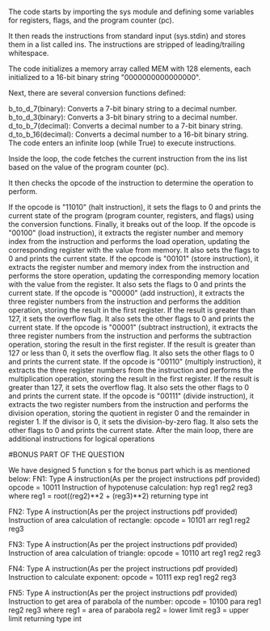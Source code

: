 The code starts by importing the sys module and defining some variables for registers, flags, and the program counter (pc).

It then reads the instructions from standard input (sys.stdin) and stores them in a list called ins. The instructions are stripped of leading/trailing whitespace.

The code initializes a memory array called MEM with 128 elements, each initialized to a 16-bit binary string "0000000000000000".

Next, there are several conversion functions defined:

b_to_d_7(binary): Converts a 7-bit binary string to a decimal number.
b_to_d_3(binary): Converts a 3-bit binary string to a decimal number.
d_to_b_7(decimal): Converts a decimal number to a 7-bit binary string.
d_to_b_16(decimal): Converts a decimal number to a 16-bit binary string.
The code enters an infinite loop (while True) to execute instructions.

Inside the loop, the code fetches the current instruction from the ins list based on the value of the program counter (pc).

It then checks the opcode of the instruction to determine the operation to perform.

If the opcode is "11010" (halt instruction), it sets the flags to 0 and prints the current state of the program (program counter, registers, and flags) using the conversion functions. Finally, it breaks out of the loop.
If the opcode is "00100" (load instruction), it extracts the register number and memory index from the instruction and performs the load operation, updating the corresponding register with the value from memory. It also sets the flags to 0 and prints the current state.
If the opcode is "00101" (store instruction), it extracts the register number and memory index from the instruction and performs the store operation, updating the corresponding memory location with the value from the register. It also sets the flags to 0 and prints the current state.
If the opcode is "00000" (add instruction), it extracts the three register numbers from the instruction and performs the addition operation, storing the result in the first register. If the result is greater than 127, it sets the overflow flag. It also sets the other flags to 0 and prints the current state.
If the opcode is "00001" (subtract instruction), it extracts the three register numbers from the instruction and performs the subtraction operation, storing the result in the first register. If the result is greater than 127 or less than 0, it sets the overflow flag. It also sets the other flags to 0 and prints the current state.
If the opcode is "00110" (multiply instruction), it extracts the three register numbers from the instruction and performs the multiplication operation, storing the result in the first register. If the result is greater than 127, it sets the overflow flag. It also sets the other flags to 0 and prints the current state.
If the opcode is "00111" (divide instruction), it extracts the two register numbers from the instruction and performs the division operation, storing the quotient in register 0 and the remainder in register 1. If the divisor is 0, it sets the division-by-zero flag. It also sets the other flags to 0 and prints the current state.
After the main loop, there are additional instructions for logical operations


#BONUS PART OF THE QUESTION

We have designed 5 function s for the bonus part which is as mentioned below:
FN1:
Type A instruction(As per the project instructions pdf provided)
opcode = 10011
Instruction of hypotenuse calculation:
hyp reg1 reg2 reg3
where reg1 = root((reg2)**2 + (reg3)**2)
returning type int

FN2:
Type A instruction(As per the project instructions pdf provided)
Instruction of area calculation of rectangle:
opcode = 10101 
arr reg1 reg2 reg3

FN3:
Type A instruction(As per the project instructions pdf provided)
Instruction of area calculation of triangle:
opcode = 10110 
art reg1 reg2 reg3

FN4:
Type A instruction(As per the project instructions pdf provided)
Instruction to calculate exponent:
opcode = 10111
exp reg1 reg2 reg3

FN5:
Type A instruction(As per the project instructions pdf provided)
Instruction to get area of parabola of the number:
opcode = 10100
para reg1 reg2 reg3
where reg1 = area of parabola
reg2 = lower limit 
reg3 = upper limit
returning type int
